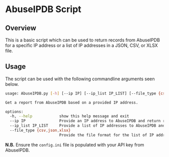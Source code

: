 # AbuseIPDB Script

## Overview

This is a basic script which can be used to return records from AbuseIPDB for a specific IP address or a list of IP addresses in a JSON, CSV, or XLSX file.

## Usage

The script can be used with the following commandline arguments seen below.

```bash
usage: AbuseIPDB.py [-h] [--ip IP] [--ip_list IP_LIST] [--file_type {csv,json,xlsx}]

Get a report from AbuseIPDB based on a provided IP address.

options:
  -h, --help            show this help message and exit
  --ip IP               Provide an IP address to AbuseIPDB and return results.
  --ip_list IP_LIST     Provide a list of IP addresses to AbuseIPDB and return results.
  --file_type {csv,json,xlsx}
                        Provide the file format for the list of IP addresses.
```

**N.B.** Ensure the `config.ini` file is populated with your API key from AbuseIPDB.
